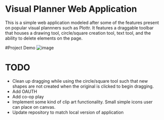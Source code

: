 # Visual Planner Web Application
This is a simple web application modeled after some of the features present on popular visual plannners such as Plottr. It features a draggable toolbar that houses a drawing tool, circle/square creation tool, text tool, and the ability to delete elements on the page.

#Project Demo
![image](https://github.com/mnyellowsunrise/Visual-Planner-Web-Application/assets/77944454/b077099b-4ab5-4b01-b296-9d3722783ea1)


# TODO
* Clean up dragging while using the circle/square tool such that new shapes are not created when the original is clicked to begin dragging.
* Add OAUTH
* Add co-op play
* Implement some kind of clip art functionality. Small simple icons user can place on canvas.
* Update repository to match local version of application 

